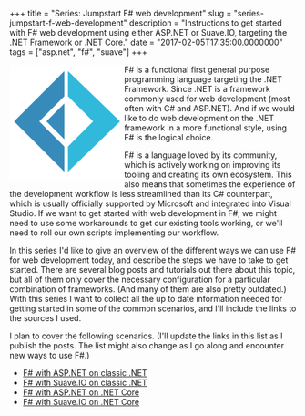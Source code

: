 +++
title = "Series: Jumpstart F# web development"
slug = "series-jumpstart-f-web-development"
description = "Instructions to get started with F# web development using either ASP.NET or Suave.IO, targeting the .NET Framework or .NET Core."
date = "2017-02-05T17:35:00.0000000"
tags = ["asp.net", "f#", "suave"]
+++

<img src="/content/images/2017/02/fsharp-logo-1.png" style="float: left; max-width: 40%; position: static; webkit-transform: translateX(0%); ms-transform: translateX(0%); transform: translateX(0%);" /> F# is a functional first general purpose programming language targeting the .NET Framework. Since .NET is a framework commonly used for web development (most often with C# and ASP.NET). And if we would like to do web development on the .NET framework in a more functional style, using F# is the logical choice.

F# is a language loved by its community, which is actively working on improving its tooling and creating its own ecosystem. This also means that sometimes the experience of the development workflow is less streamlined than its C# counterpart, which is usually officially supported by Microsoft and integrated into Visual Studio.
If we want to get started with web development in F#, we might need to use some workarounds to get our existing tools working, or we'll need to roll our own scripts implementing our workflow.

In this series I'd like to give an overview of the different ways we can use F# for web development today, and describe the steps we have to take to get started.
There are several blog posts and tutorials out there about this topic, but all of them only cover the necessary configuration for a particular combination of frameworks. (And many of them are also pretty outdated.)
With this series I want to collect all the up to date information needed for getting started in some of the common scenarios, and I'll include the links to the sources I used.

I plan to cover the following scenarios.
(I'll update the links in this list as I publish the posts. The list might also change as I go along and encounter new ways to use F#.)

 - [F# with ASP.NET on classic .NET](/jumpstart-f-web-development-f-with-asp-net-on-classic-net)
 - [F# with Suave.IO on classic .NET](/jumpstart-f-web-development-f-with-suave-io-on-classic-net)
 - [F# with ASP.NET on .NET Core](/jumpstart-f-web-development-f-with-asp-net-core)
 - [F# with Suave.IO on .NET Core](/jumpstart-f-web-development-f-with-suave-io-on-net-core)
